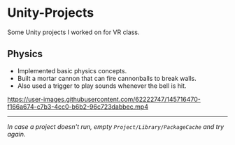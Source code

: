 # Unity-Projects

Some Unity projects I worked on for VR class.

## Physics

-   Implemented basic physics concepts.
-   Built a mortar cannon that can fire cannonballs to break walls.
-   Also used a trigger to play sounds whenever the bell is hit.

https://user-images.githubusercontent.com/62222747/145716470-f166a674-c7b3-4cc0-b6b2-96c723dabbec.mp4

---

_In case a project doesn't run, empty `Project/Library/PackageCache` and try again._
